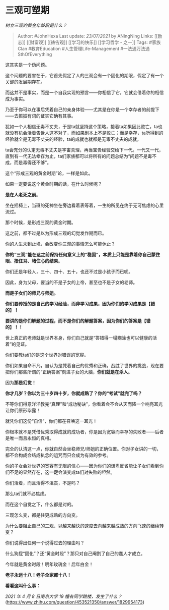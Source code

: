 # 三观可塑期
*树立三观的黄金年龄段是什么？*

> Author: #JohnHexa
Last update: *23/07/2021* by ANingNing
Links: [[励志]] [[财富观]] [[祷告观]] [[学习的快乐]] [[学习哲学 - 之一]]
Tags:  #家族Clan #教育Education #人生管理Life-Management #一法通万法通SthOfEverything 



这其实是一个伪问题。

这个问题的要害在于，它首先假定了人的三观会有一个固化的期限，假定了有一个关键的发展期存在。

而这并不是事实，而是一个自我实现的预言——你相信了它，它就会借着你的相信成为事实。

乃至于你可以在事后凭着自己的亲身体验——尤其是在你是一个幸存者的前提下——去振振有词的证实它确有其事。

犹如一个人相信无毒不丈夫，于是ta就坚持这个策略，接着ta如果因此败亡，ta也就没有机会活着告诉人这不对了，而如果剧本上不是败亡；而是幸存，ta所得到的经验就全是无毒不丈夫的经验，ta的成就也就都是无毒不丈夫的成就。

ta会充分的认定无毒不丈夫是宇宙真理，再当宝贵经验交给下一代。一代又一代，直到有一代无法幸存为止，ta们家族都可以将所有的问题总结为“问题不是毒不成，而是毒得还不够”。

这个“形成三观的黄金时期”论，一样是如此。

如果一定要说这个黄金时期的话，在什么时候呢？

**是在人老死之前**。

坐在摇椅上，当班的死神坐在旁边看着表等着，一生的所见在终于无可焦虑的心里流过。

那个时候，是形成三观的黄金时期。

这之前，都不过是以为形成三观的幻觉发作期而已。

你的人生未到止境，会改变你三观的事情怎么可能休止？

**你的“三观”能在这之前保持任何意义上的“稳固”，本质上只能是靠着你自己蒙住眼、捂住耳、堵住心的结果**。

你们还是年轻人，三十、四十、五十，也还不过是小孩子而已呢。

因此，身为父母，要当的不是子女的上帝，甚至也不是子女的老师。

**而是子女们的师兄与师姐。**

**你们要传授的是自己的学习经验，而非学习成果，因为你们的学习成果是【错的】！**

**要讲的是你们解题的过程，而不是你们的解题答案，因为你们的答案是【错的】！！**

世上真正的老师就是世界本身，你们自己就是“答错得一塌糊涂也可以健康的活着”的见证。

你们要教ta们的是这个世界对错误的宽容。

你们如果自命不凡，自认为是凭着自己的优秀和正确，战胜了世界的挑战，现在要把你们那些所谓的“正确答案”刻进子女的大脑，**你们就是在杀人**。

因为**那是幻觉！**

**你才几岁？你以为三十岁四十岁，你就成熟了？你的“考试”就完了吗？**

不等你们得意洋洋教完“真理”和“成功秘诀”，你看着会不会从天而降一个响亮耳光让你们原形毕露！

就凭你们这份“自信”，你们都在召唤这一耳光！

你根本就不是凭借优秀取得成就的成功者，你是因为宽容而幸存的失败者——后者是唯一而且永恒的真相。

完全的认清这一点，你就自然会坐稳师兄/师姐的正确位置。你对子女讲的一切，都不会构成会结成执念的诅咒而只会成为有效的参考。

你的子女会对世界的宽容有无限的信心——因为你们的谦卑反省能让子女们看到你们不足的显然存在，这**一定**会演变成ta们对失败的坦然。

你们活着，而且活得不沮丧，不是吗？

那么ta们就不必焦虑。

而在这个自觉之下，什么都是对的。

三观怎么变，都是往更成熟的方向变。

为什么要阻止自己的三观、以越来越快的速度去向越来越成熟的方向飞速的继续转变？

你们说得出任何一个说得过去的理由吗？

什么狗屁“固化”？还“黄金时段”？那只对自己阉割了自己的蠢人才成立。

今年就是黄金时段！明年玫瑰金！后年白金！

**老子永远十八！老子全家都十八！**

  


**看看这叫什么事：**

*2021 年 4 月 8 日南京大学 19 幢有同学跳楼，发生了什么？*(https://www.zhihu.com/question/453521350/answer/1829954173)

